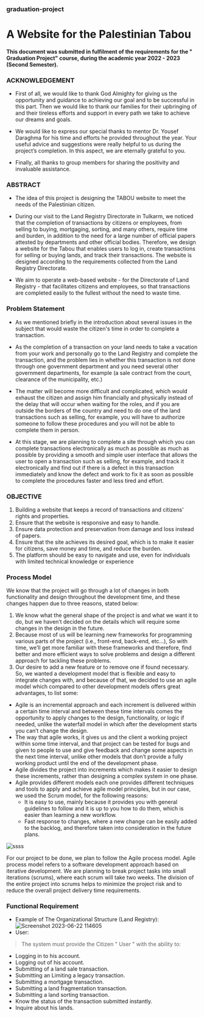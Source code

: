 ### graduation-project
# A Website for the Palestinian Tabou
#### This document was submitted in fulfilment of the requirements for the " Graduation Project" course, during the academic year 2022 - 2023 (Second Semester). 
### ACKNOWLEDGEMENT
- First of all, we would like to thank God Almighty for giving us the opportunity and guidance to achieving our goal and to be successful in this part. Then we would like to thank our families for their upbringing of and their tireless efforts and support in every path we take to achieve our dreams and goals.

- We would like to express our special thanks to mentor Dr. Yousef Daraghma for his time and efforts he provided throughout the year. Your useful advice and suggestions were really helpful to us during the project’s completion. In this aspect, we are eternally grateful to you.

- Finally, all thanks to group members for sharing the positivity and invaluable assistance.

### ABSTRACT
- The idea of this project is designing the TABOU website to meet the needs of the Palestinian citizen.

- During our visit to the Land Registry Directorate in Tulkarm, we noticed that the completion of transactions by citizens or employees, from selling to buying, mortgaging, sorting, and many others, require time and burden, in addition to the need for a large number of official papers attested by departments and other official bodies. Therefore, we design a website for the Tabou that enables users to log in, create transactions for selling or buying lands, and track their transactions. The website is designed according to the requirements collected from the Land Registry Directorate. 

- We aim to operate a web-based website - for the Directorate of Land Registry - that facilitates citizens and employees, so that transactions are completed easily to the fullest without the need to waste time.

### Problem Statement

- As we mentioned briefly in the introduction about several issues in the subject that would waste the citizen's time in order to complete a transaction.
- As the completion of a transaction on your land needs to take a vacation from your work and personally go to the Land Registry and complete the transaction, and the problem lies in whether this transaction is not done through one government department and you need several other government departments, for example (a sale contract from the court, clearance of the municipality, etc.) 

- The matter will become more difficult and complicated, which would exhaust the citizen and assign him financially and physically instead of the delay that will occur when waiting for the roles, and if you are outside the borders of the country and need to do one of the land transactions such as selling, for example, you will have to authorize someone to follow these procedures and you will not be able to complete them in person.

- At this stage, we are planning to complete a site through which you can complete transactions electronically as much as possible as much as possible by providing a smooth and simple user interface that allows the user to open a transaction such as selling, for example, and track it electronically and find out if there is a defect in this transaction immediately and know the defect and work to fix it as soon as possible to complete the procedures faster and less tired and effort.

### OBJECTIVE

1.	Building a website that keeps a record of transactions and citizens' rights and properties.
2.	Ensure that the website is responsive and easy to handle.
3.	Ensure data protection and preservation from damage and loss instead of papers.
4.	Ensure that the site achieves its desired goal, which is to make it easier for citizens, save money and time, and reduce the burden.
5.	The platform should be easy to navigate and use, even for individuals with limited technical knowledge or experience

### Process Model 
We know that the project will go through a lot of changes in both functionality and design throughout the development time, and these changes happen due to three reasons, stated below:
1. We know what the general shape of the project is and what we want it to do, but we haven’t decided on the details which will require some changes in the design in the future.
2. Because most of us will be learning new frameworks for programming various parts of the project (i.e., front-end, back-end, etc...), So with time, we’ll get more familiar with these frameworks and therefore, find better and more efficient ways to solve problems and design a different approach for tackling these problems.
3. Our desire to add a new feature or to remove one if found necessary.
So, we wanted a development model that is flexible and easy to integrate changes with, and because of that, we decided to use an agile model which compared to other development models offers great advantages, to list some:
- Agile is an incremental approach and each increment is delivered within a certain time interval and between these time intervals comes the opportunity to apply changes to the design, functionality, or logic if needed, unlike the waterfall model in which after the development starts you can’t change the design.
- The way that agile works, it gives us and the client a working project within some time interval, and that project can be tested for bugs and given to people to use and give feedback and change some aspects in the next time interval, unlike other models that don’t provide a fully working product until the end of the development phase.
- Agile divides the project into increments which makes it easier to design these increments, rather than designing a complex system in one phase.
- Agile provides different models each one provides different techniques and tools to apply and achieve agile model principles, but in our case, we used the Scrum model, for the following reasons:
    - It is easy to use, mainly because it provides you with general guidelines to follow and it is up to you how to do them, which is easier than learning a new workflow.
     - Fast response to changes, where a new change can be easily added to the backlog, and therefore taken into consideration in the future plans.

![ssss](https://github.com/osama-maree/graduation-project/assets/108696087/44be14f1-d478-4b0a-855a-1d5f9186f1cc)

For our project to be done, we plan to follow the Agile process model. Agile process model refers to a software development approach based on iterative development. We are planning to break project tasks into small iterations (scrums), where each scrum will take two weeks. The division of the entire project into scrums helps to minimize the project risk and to reduce the overall project delivery time requirements.

### Functional Requirement
- Example of The Organizational Structure (Land Registry):
  ![Screenshot 2023-06-22 114605](https://github.com/osama-maree/graduation-project/assets/108696087/b7fa9ae4-7e52-4be8-9c53-fa8165860aeb)
- User:
> The system must provide the Citizen " User " with the ability to:
  - Logging in to his account.
  - Logging out of his account.
  - Submitting of a land sale transaction.
  - Submitting an Limiting a legacy transaction.
  - Submitting a mortgage transaction.
  - Submitting a land fragmentation transaction.
  - Submitting a land sorting transaction.
  - Know the status of the transaction submitted instantly.
  - Inquire about his lands.




